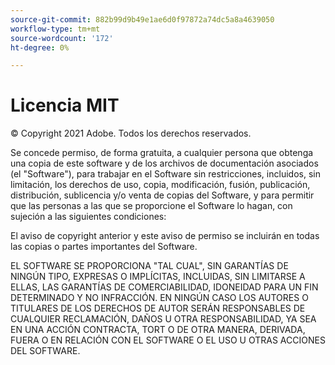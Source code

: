 ```yaml
---
source-git-commit: 882b99d9b49e1ae6d0f97872a74dc5a8a4639050
workflow-type: tm+mt
source-wordcount: '172'
ht-degree: 0%

---
```

# Licencia MIT

© Copyright 2021 Adobe. Todos los derechos reservados.

Se concede permiso, de forma gratuita, a cualquier persona que obtenga una copia de este software y de los archivos de documentación asociados (el &quot;Software&quot;), para trabajar en el Software sin restricciones, incluidos, sin limitación, los derechos de uso, copia, modificación, fusión, publicación, distribución, sublicencia y/o venta de copias del Software, y para permitir que las personas a las que se proporcione el Software lo hagan, con sujeción a las siguientes condiciones:

El aviso de copyright anterior y este aviso de permiso se incluirán en todas las copias o partes importantes del Software.

EL SOFTWARE SE PROPORCIONA &quot;TAL CUAL&quot;, SIN GARANTÍAS DE NINGÚN TIPO, EXPRESAS O IMPLÍCITAS, INCLUIDAS, SIN LIMITARSE A ELLAS, LAS GARANTÍAS DE COMERCIABILIDAD, IDONEIDAD PARA UN FIN DETERMINADO Y NO INFRACCIÓN. EN NINGÚN CASO LOS AUTORES O TITULARES DE LOS DERECHOS DE AUTOR SERÁN RESPONSABLES DE CUALQUIER RECLAMACIÓN, DAÑOS U OTRA RESPONSABILIDAD, YA SEA EN UNA ACCIÓN CONTRACTA, TORT O DE OTRA MANERA, DERIVADA, FUERA O EN RELACIÓN CON EL SOFTWARE O EL USO U OTRAS ACCIONES DEL SOFTWARE.
